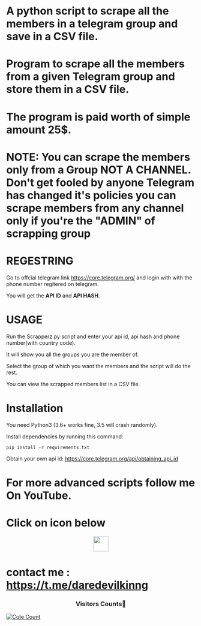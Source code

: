 # A python script to scrape all the members in a telegram group and save in a CSV file.

# Program to scrape all the members from a given Telegram group and store them in a CSV file.

# The program is paid worth of simple amount 25$.

# NOTE: You can scrape the members only from a Group **NOT A CHANNEL.** Don't get fooled by anyone Telegram has changed it's policies you can scrape members from any channel only if you're the "ADMIN" of scrapping group 

# REGESTRING
Go to offcial telegram link https://core.telegram.org/ and login with with the phone number regitered on telegram.

You will get the **API ID** and **API HASH**.

# USAGE

Run the Scrapperz.py script and enter your api id, api hash and phone number(with country code).

It will show you all the groups you are the member of.

Select the group of which you want the members and the script will do the rest.

You can view the scrapped members list in a CSV file.


# Installation

You need Python3 (3.6+ works fine, 3.5 will crash randomly).

Install dependencies by running this command:

    pip install -r requirements.txt

Obtain your own api id: https://core.telegram.org/api/obtaining_api_id

#                            For more advanced scripts follow me On YouTube.
#                                       Click on icon below

</p>
<p align="center">
  <a href="https://www.youtube.com/watch?v=ifOJayL3qAQ">
    <img src="https://www.iconsdb.com/icons/preview/red/youtube-4-xxl.png" width="40" height="40">
  </a>
</p>

# contact me : https://t.me/daredevilkinng


<h3 align="center">Visitors Counts👀</h3>
<a href="https://github.com/daredevilkinng/Channel-Scrapper"><img alt="Cute Count" src="https://count.getloli.com/get/@Channel-Scrapper?theme=rule34" /></a>



